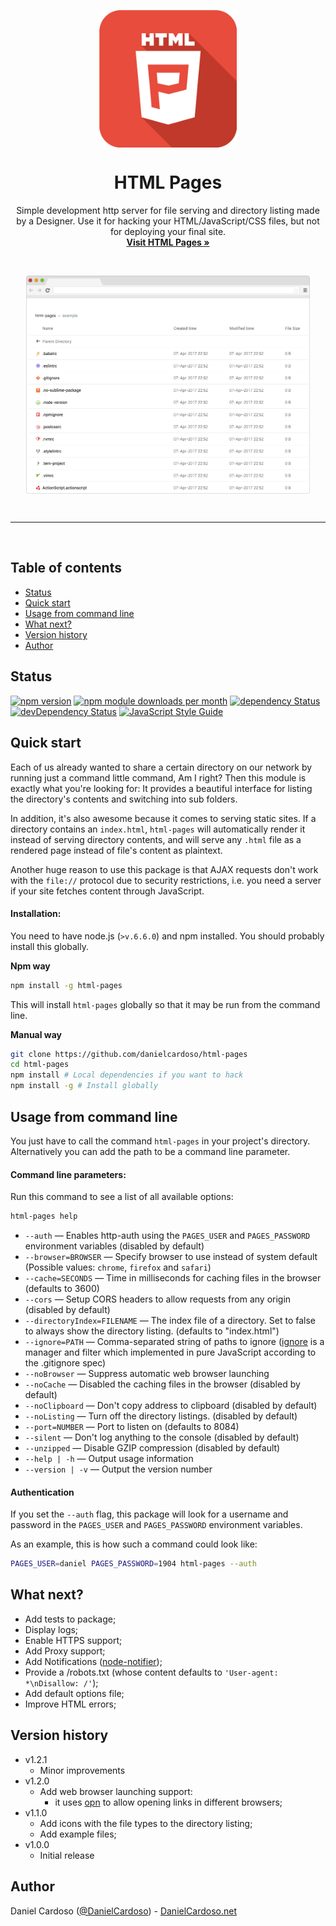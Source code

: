 <p align="center">
  <a align="center" href="https://www.npmjs.com/package/html-pages">
    <img align="center" src="https://raw.githubusercontent.com/danielcardoso/art/master/html-pages/logo-512.png" width="220">
  </a>

  <h1 align="center" style="text-align: center;">HTML Pages</h1>

  <p align="center">
    Simple development http server for file serving and directory listing made by a Designer. Use it for hacking your HTML/JavaScript/CSS files, but not for deploying your final site.
    <br>
    <a href="https://www.npmjs.com/package/html-pages"><strong>Visit HTML Pages &raquo;</strong></a>
  </p>
</p>
<br/>

<p align="center">
  <img align="center" src="https://raw.githubusercontent.com/danielcardoso/art/master/html-pages/listing.png" width="90%">
</p>
<br/>
<hr/>
<br/>


## Table of contents
- [Status](#status)
- [Quick start](#quick-start)
- [Usage from command line](#usage-from-command-line)
- [What next?](#what-next)
- [Version history](#version-history)
- [Author](#author)


## Status

[![npm version](https://img.shields.io/npm/v/html-pages.svg?style=flat-square)](https://www.npmjs.com/package/html-pages)
[![npm module downloads per month](http://img.shields.io/npm/dm/html-pages.svg?style=flat-square)](https://www.npmjs.org/package/html-pages)
[![dependency Status](https://img.shields.io/david/danielcardoso/html-pages.svg?style=flat-square)](https://david-dm.org/danielcardoso/html-pages)
[![devDependency Status](https://img.shields.io/david/dev/danielcardoso/html-pages.svg?style=flat-square)](https://david-dm.org/danielcardoso/html-pages?type=dev)
[![JavaScript Style Guide](https://img.shields.io/badge/code%20style-semistandard-brightgreen.svg?style=flat-square)](https://github.com/Flet/semistandard)


## Quick start

Each of us already wanted to share a certain directory on our network by running just a command little command, Am I right? Then this module is exactly what you're looking for: It provides a beautiful interface for listing the directory's contents and switching into sub folders.

In addition, it's also awesome because it comes to serving static sites. If a directory contains an `index.html`, `html-pages` will automatically render it instead of serving directory contents, and will serve any `.html` file as a rendered page instead of file's content as plaintext.

Another huge reason to use this package is that AJAX requests don't work with the `file://` protocol due to security restrictions, i.e. you need a server if your site fetches content through JavaScript.

#### Installation:

You need to have node.js (`>v.6.6.0`) and npm installed. You should probably install this globally.

**Npm way**
```bash
npm install -g html-pages
```

This will install `html-pages` globally so that it may be run from the command line.

**Manual way**
```bash
git clone https://github.com/danielcardoso/html-pages
cd html-pages
npm install # Local dependencies if you want to hack
npm install -g # Install globally
```


## Usage from command line

You just have to call the command `html-pages` in your project's directory. Alternatively you can add the path to be a command line parameter.

#### Command line parameters:

Run this command to see a list of all available options:

```bash
html-pages help
```

* `--auth` —                   Enables http-auth using the `PAGES_USER` and `PAGES_PASSWORD` environment variables (disabled by default)
* `--browser=BROWSER` —        Specify browser to use instead of system default (Possible values: `chrome`, `firefox` and `safari`)
* `--cache=SECONDS` —          Time in milliseconds for caching files in the browser (defaults to 3600)
* `--cors` —                   Setup CORS headers to allow requests from any origin (disabled by default)
* `--directoryIndex=FILENAME` — The index file of a directory. Set to false to always show the directory listing. (defaults to "index.html")
* `--ignore=PATH` —            Comma-separated string of paths to ignore ([ignore](https://github.com/es128/anymatch) is a manager and filter which implemented in pure JavaScript according to the .gitignore spec)
* `--noBrowser` —              Suppress automatic web browser launching
* `--noCache` —                Disabled the caching files in the browser (disabled by default)
* `--noClipboard` —            Don't copy address to clipboard (disabled by default)
* `--noListing` —              Turn off the directory listings. (disabled by default)
* `--port=NUMBER` —            Port to listen on (defaults to 8084)
* `--silent` —                 Don't log anything to the console (disabled by default)
* `--unzipped` —               Disable GZIP compression (disabled by default)
* `--help | -h` —              Output usage information
* `--version | -v` —           Output the version number


#### Authentication

If you set the `--auth` flag, this package will look for a username and password in the `PAGES_USER` and `PAGES_PASSWORD` environment variables.

As an example, this is how such a command could look like:

```bash
PAGES_USER=daniel PAGES_PASSWORD=1904 html-pages --auth
```


## What next?

* Add tests to package;
* Display logs;
* Enable HTTPS support;
* Add Proxy support;
* Add Notifications ([node-notifier](https://www.npmjs.com/package/node-notifier));
* Provide a /robots.txt (whose content defaults to `'User-agent: *\nDisallow: /'`);
* Add default options file;
* Improve HTML errors;


## Version history


* v1.2.1
  - Minor improvements
* v1.2.0
  - Add web browser launching support:
    - it uses [opn](https://www.npmjs.com/package/opn) to allow opening links in different browsers;
* v1.1.0
  - Add icons with the file types to the directory listing;
  - Add example files;
* v1.0.0
  - Initial release


## Author

Daniel Cardoso ([@DanielCardoso](https://twitter.com/DanielCardoso)) - [DanielCardoso.net](http://www.danielcardoso.net)
